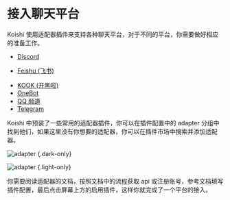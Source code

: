 # 接入聊天平台

Koishi 使用适配器插件来支持各种聊天平台，对于不同的平台，你需要做好相应的准备工作。

- [Discord](../../plugins/adapter/discord.md)
+ [Feishu (飞书)](../../plugins/adapter/feishu.md)
- [KOOK (开黑啦)](../../plugins/adapter/kook.md)
- [OneBot](../../plugins/adapter/onebot.md)
- [QQ 频道](../../plugins/adapter/qqguild.md)
- [Telegram](../../plugins/adapter/telegram.md)

Koishi 中预装了一些常用的适配器插件，你可以在插件配置中的 adapter 分组中找到他们，如果这里没有你想要的适配器，你可以在插件市场中搜索并添加适配器。

![adapter](/manual/console/adapter_dark.webp) {.dark-only}

![adapter](/manual/console/adapter_light.webp) {.light-only}

你需要阅读适配器的文档，按照文档中的流程获取 api 或注册账号，参考文档填写插件配置，最后点击屏幕上方的启用插件，这样你就完成了一个平台的接入。


